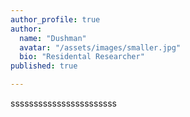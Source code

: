 ```yaml
---
author_profile: true
author:
  name: "Dushman"
  avatar: "/assets/images/smaller.jpg"
  bio: "Residental Researcher"
published: true

---
```



sssssssssssssssssssssss
